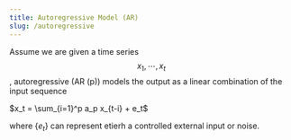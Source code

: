 ```yaml
---
title: Autoregressive Model (AR)
slug: /autoregressive
---
```

Assume we are given a time series $$x_1,\cdots, x_t$$, autoregressive (AR (p)) models the output as a linear combination of the input sequence

$x_t = \sum_{i=1}^p a_p x_{t-i} + e_t$ 

where $\{e_t\}$ can represent etierh a controlled external input or noise.

